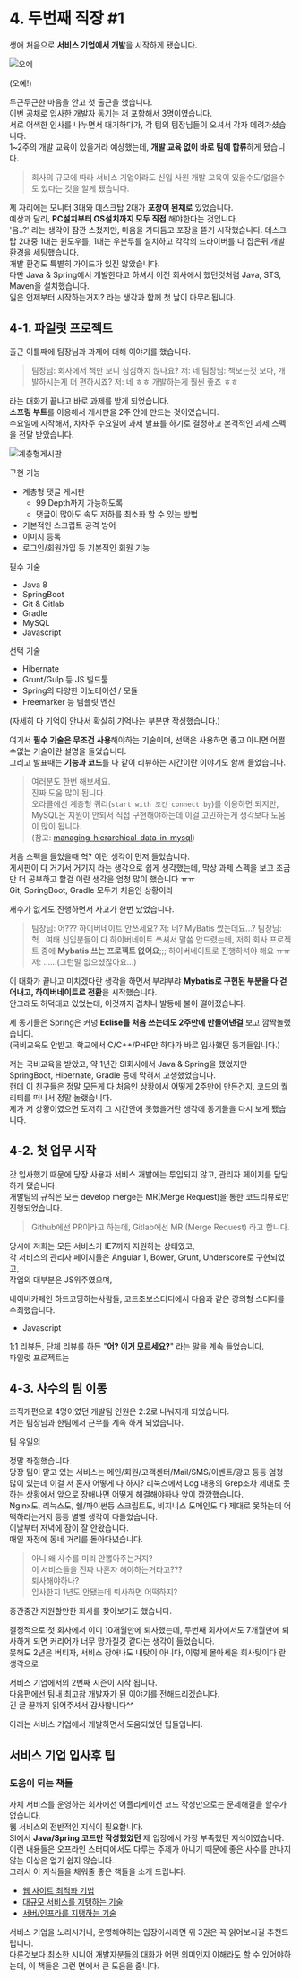 # 4. 두번째 직장 #1

생애 처음으로 **서비스 기업에서 개발**을 시작하게 됐습니다.  

![오예](./images/오예.png)

(오예!)  
  

두근두근한 마음을 안고 첫 출근을 했습니다.  
이번 공채로 입사한 개발자 동기는 저 포함해서 3명이였습니다.  
서로 어색한 인사를 나누면서 대기하다가, 각 팀의 팀장님들이 오셔서 각자 데려가셨습니다.  
1~2주의 개발 교육이 있을거라 예상했는데, **개발 교육 없이 바로 팀에 합류**하게 됐습니다.

> 회사의 규모에 따라 서비스 기업이라도 신입 사원 개발 교육이 있을수도/없을수도 있다는 것을 알게 됐습니다.

제 자리에는 모니터 3대와 데스크탑 2대가 **포장이 된채로** 있었습니다.  
예상과 달리, **PC설치부터 OS설치까지 모두 직접** 해야한다는 것입니다.  
'음..?' 라는 생각이 잠깐 스쳤지만, 마음을 가다듬고 포장을 뜯기 시작했습니다.
데스크탑 2대중 1대는 윈도우를, 1대는 우분투를 설치하고 각각의 드라이버를 다 잡은뒤 개발 환경을 세팅했습니다.  
개발 환경도 특별히 가이드가 있진 않았습니다.  
다만 Java & Spring에서 개발한다고 하셔서 이전 회사에서 했던것처럼 Java, STS, Maven을 설치했습니다.  
일은 언제부터 시작하는거지? 라는 생각과 함께 첫 날이 마무리됩니다.  

## 4-1. 파일럿 프로젝트

출근 이틀째에 팀장님과 과제에 대해 이야기를 했습니다.  

> 팀장님: 회사에서 책만 보니 심심하지 않나요?
저: 네
팀장님: 책보는것 보다, 개발하시는게 더 편하시죠?
저: 네 ㅎㅎ 개발하는게 훨씬 좋죠 ㅎㅎ

라는 대화가 끝나고 바로 과제를 받게 되었습니다.  
**스프링 부트**를 이용해서 게시판을 2주 안에 만드는 것이였습니다.  
수요일에 시작해서, 차차주 수요일에 과제 발표를 하기로 결정하고 본격적인 과제 스펙을 전달 받았습니다.  

![계층형게시판](./images/계층형게시판.png)

구현 기능

* 계층형 댓글 게시판
  * 99 Depth까지 가능하도록
  * 댓글이 많아도 속도 저하를 최소화 할 수 있는 방법
* 기본적인 스크립트 공격 방어
* 이미지 등록
* 로그인/회원가입 등 기본적인 회원 기능

필수 기술

* Java 8
* SpringBoot
* Git & Gitlab
* Gradle
* MySQL
* Javascript

선택 기술

* Hibernate
* Grunt/Gulp 등 JS 빌드툴
* Spring의 다양한 어노테이션 / 모듈
* Freemarker 등 템플릿 엔진

(자세히 다 기억이 안나서 확실히 기억나는 부분만 작성했습니다.)  
  
여기서 **필수 기술은 무조건 사용**해야하는 기술이며, 선택은 사용하면 좋고 아니면 어쩔수없는 기술이란 설명을 들었습니다.  
그리고 발표때는 **기능과 코드**를 다 같이 리뷰하는 시간이란 이야기도 함께 들었습니다.  

> 여러분도 한번 해보세요.  
진짜 도움 많이 됩니다.  
오라클에선 계층형 쿼리(```start with 조건 connect by```)를 이용하면 되지만, MySQL은  지원이 안되서 직접 구현해야하는데 이걸 고민하는게 생각보다 도움이 많이 됩니다.  
(참고: [managing-hierarchical-data-in-mysql](http://mikehillyer.com/articles/managing-hierarchical-data-in-mysql/))

처음 스펙을 들었을때 헉? 이란 생각이 먼저 들었습니다.  
게시판이 다 거기서 거기지 라는 생각으로 쉽게 생각했는데, 막상 과제 스펙을 보고 조금만 더 공부하고 할걸 이란 생각을 엄청 많이 했습니다 ㅠㅠ  
Git, SpringBoot, Gradle 모두가 처음인 상황이라 

재수가 없게도 진행하면서 사고가 한번 났었습니다.

> 팀장님: 어??? 하이버네이트 안쓰세요?
저: 네? MyBatis 썼는데요...?
팀장님: 헉.. 여태 신입분들이 다 하이버네이트 쓰셔서 말씀 안드렸는데, 저희 회사 프로젝트 중에 **Mybatis 쓰는 프로젝트 없어요**;;; 하이버네이트로 진행하셔야 해요 ㅠㅠ
저: ......(그런말 없으셨잖아요...)

이 대화가 끝나고 미치겠다란 생각을 하면서 부랴부랴 **Mybatis로 구현된 부분을 다 걷어내고, 하이버네이트로 전환**을 시작했습니다.  
안그래도 허덕대고 있었는데, 이것까지 겹치니 발등에 불이 떨어졌습니다.  

제 동기들은 Spring은 커녕 **Eclise를 처음 쓰는데도 2주만에 만들어낸걸** 보고 깜짝놀랬습니다.  
(국비교육도 안받고, 학교에서 C/C++/PHP만 하다가 바로 입사했던 동기들입니다.)  
  
저는 국비교육을 받았고, 약 1년간 SI회사에서 Java & Spring을 했었지만 SpringBoot, Hibernate, Gradle 등에 막혀서 고생했었습니다.  
헌데 이 친구들은 정말 모든게 다 처음인 상황에서 어떻게 2주만에 만든건지, 코드의 퀄리티를 떠나서 정말 놀랬습니다.  
제가 저 상황이였으면 도저히 그 시간안에 못했을거란 생각에 동기들을 다시 보게 됐습니다.  

## 4-2. 첫 업무 시작

갓 입사했기 때문에 당장 사용자 서비스 개발에는 투입되지 않고, 관리자 페이지를 담당하게 됐습니다.  
개발팀의 규칙은 모든 develop merge는 MR(Merge Request)을 통한 코드리뷰로만 진행되었습니다.  

> Github에선 PR이라고 하는데, Gitlab에선 MR (Merge Request) 라고 합니다.

당시에 저희는 모든 서비스가 IE7까지 지원하는 상태였고,  
각 서비스의 관리자 페이지들은 Angular 1, Bower, Grunt, Underscore로 구현되었고,  
작업의 대부분은 JS위주였으며,


네이버카페인 하드코딩하는사람들, 코드초보스터디에서 다음과 같은 강의형 스터디를 주최했습니다.  

* Javascript

1:1 리뷰든, 단체 리뷰를 하든 "**어? 이거 모르세요?**" 라는 말을 계속 들었습니다.  
파일럿 프로젝트는 

## 4-3. 사수의 팀 이동

조직개편으로 4명이였던 개발팀 인원은 2:2로 나눠지게 되었습니다.  
저는 팀장님과 한팀에서 근무를 계속 하게 되었습니다.  

팀 유일의

정말 좌절했습니다.  
당장 팀이 맡고 있는 서비스는 메인/회원/고객센터/Mail/SMS/이벤트/광고 등등 엄청 많이 있는데 이걸 저 혼자 어떻게 다 하지?
리눅스에서 Log 내용의 Grep조차 제대로 못하는 상황에서 앞으로 장애나면 어떻게 해결해야하나 앞이 깜깜했습니다.  
Nginx도, 리눅스도, 쉘/파이썬등 스크립트도, 비지니스 도메인도 다 제대로 못하는데 어떡하라는거지 등등 별별 생각이 다들었습니다.  
이날부터 저녁에 잠이 잘 안왔습니다.  
매일 자정에 동네 거리를 돌아다녔습니다.  

> 아니 왜 사수를 미리 안뽑아주는거지?  
이 서비스들을 진짜 나혼자 해야하는거라고???  
퇴사해야하나?  
입사한지 1년도 안됐는데 퇴사하면 어떡하지?

중간중간 지원할만한 회사를 찾아보기도 했습니다.  

결정적으로 첫 회사에서 이미 10개월만에 퇴사했는데, 두번째 회사에서도 7개월만에 퇴사하게 되면 커리어가 너무 망가질것 같다는 생각이 들었습니다.  
못해도 2년은 버티자, 서비스 장애나도 내탓이 아니다, 이렇게 몰아세운 회사탓이다 란 생각으로  

서비스 기업에서의 2번째 시즌이 시작 됩니다.  
다음편에선 팀내 최고참 개발자가 된 이야기를 전해드리겠습니다.  
긴 글 끝까지 읽어주셔서 감사합니다^^  
  
아래는 서비스 기업에서 개발하면서 도움되었던 팁들입니다.

## 서비스 기업 입사후 팁


### 도움이 되는 책들

자체 서비스를 운영하는 회사에선 어플리케이션 코드 작성만으로는 문제해결을 할수가 없습니다.  
웹 서비스의 전반적인 지식이 필요합니다.  
SI에서 **Java/Spring 코드만 작성했었던** 제 입장에서 가장 부족했던 지식이였습니다.  
이런 내용들은 오프라인 스터디에서도 다루는 주제가 아니기 때문에 좋은 사수를 만나지 않는 이상은 얻기 쉽지 않습니다.  
그래서 이 지식들을 채워줄 좋은 책들을 소개 드립니다.

* [웹 사이트 최적화 기법](http://book.naver.com/bookdb/book_detail.nhn?bid=4587095)
* [대규모 서비스를 지탱하는 기술](http://book.naver.com/bookdb/book_detail.nhn?bid=6468636)
* [서버/인프라를 지탱하는 기술](http://book.naver.com/bookdb/book_detail.nhn?bid=6010115)

서비스 기업을 노리시거나, 운영해야하는 입장이시라면 위 3권은 꼭 읽어보시길 추천드립니다.  
다른것보다 최소한 시니어 개발자분들의 대화가 어떤 의미인지 이해라도 할 수 있어야하는데, 이 책들은 그런 면에서 큰 도움을 줍니다.
